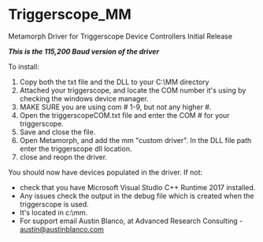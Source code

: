 # Triggerscope_MM
Metamorph Driver for Triggerscope Device Controllers
Initial Release 

***This is the 115,200 Baud version of the driver***

To install:
  1. Copy both the txt file and the DLL to your C:\MM directory
  2. Attached your triggerscope, and locate the COM number it's using by checking the windows device manager.
  3. MAKE SURE you are using com # 1-9, but not any higher #. 
  4. Open the triggerscopeCOM.txt file and enter the COM # for your triggerscope.
  5. Save and close the file. 
  6. Open Metamorph, and add the mm "custom driver". In the DLL file path enter the triggerscope dll location. 
  7. close and reopn the driver. 

You should now have devices populated in the driver. If not:
  - check that you have Microsoft Visual Studio C++ Runtime 2017 installed.
  - Any issues check the output in the debug file which is created when the triggerscope is used. 
  - It's located in c:\mm. 
  - For support email Austin Blanco, at Advanced Research Consulting - austin@austinblanco.com
  
